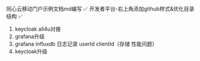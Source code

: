 同心云移动门户示例文档md编写 ✅
开发者平台-右上角添加github样式&优化目录结构 ✅

1. keycloak all4u对接
2. grafana升级
3. grafana influxdb 日志记录 userId clientId（存储 性能问题）
4. keycloak升级